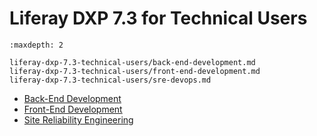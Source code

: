 # Liferay DXP 7.3 for Technical Users

```{toctree}
:maxdepth: 2

liferay-dxp-7.3-technical-users/back-end-development.md
liferay-dxp-7.3-technical-users/front-end-development.md
liferay-dxp-7.3-technical-users/sre-devops.md
```

* [Back-End Development](./liferay-dxp-7.3-technical-users/back-end-development.md) 
* [Front-End Development](./liferay-dxp-7.3-technical-users/front-end-development.md) 
* [Site Reliability Engineering](./liferay-dxp-7.3-technical-users/sre-devops.md) 
